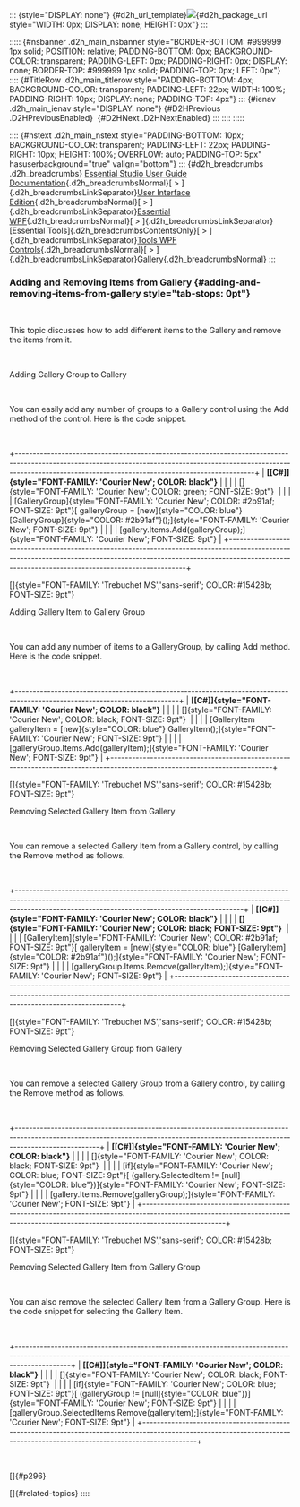 ::: {style="DISPLAY: none"}
[](ms-xhelp:///?Id=d2h_url_template){#d2h_url_template}![](!package_url!){#d2h_package_url style="WIDTH: 0px; DISPLAY: none; HEIGHT: 0px"}
:::

::::: {#nsbanner .d2h_main_nsbanner style="BORDER-BOTTOM: #999999 1px solid; POSITION: relative; PADDING-BOTTOM: 0px; BACKGROUND-COLOR: transparent; PADDING-LEFT: 0px; PADDING-RIGHT: 0px; DISPLAY: none; BORDER-TOP: #999999 1px solid; PADDING-TOP: 0px; LEFT: 0px"}
:::: {#TitleRow .d2h_main_titlerow style="PADDING-BOTTOM: 4px; BACKGROUND-COLOR: transparent; PADDING-LEFT: 22px; WIDTH: 100%; PADDING-RIGHT: 10px; DISPLAY: none; PADDING-TOP: 4px"}
::: {#ienav .d2h_main_ienav style="DISPLAY: none"}
[](ms-xhelp:///?Id=87f0343c-4c54-46b5-b73f-f3709bca68cc){#D2HPrevious .D2HPreviousEnabled}  [](ms-xhelp:///?Id=67187779-81cb-45e9-a0a7-c24b0063e616){#D2HNext .D2HNextEnabled}
:::
::::
:::::

:::: {#nstext .d2h_main_nstext style="PADDING-BOTTOM: 10px; BACKGROUND-COLOR: transparent; PADDING-LEFT: 22px; PADDING-RIGHT: 10px; HEIGHT: 100%; OVERFLOW: auto; PADDING-TOP: 5px" hasuserbackground="true" valign="bottom"}
::: {#d2h_breadcrumbs .d2h_breadcrumbs}
[Essential Studio User Guide Documentation](ms-xhelp:///?Id=12457748-09e3-4d74-a240-8e049cedf030){.d2h_breadcrumbsNormal}[ \> ]{.d2h_breadcrumbsLinkSeparator}[User Interface Edition](ms-xhelp:///?Id=c29296b7-531c-413b-a0ec-488ca1f7f669){.d2h_breadcrumbsNormal}[ \> ]{.d2h_breadcrumbsLinkSeparator}[Essential WPF](ms-xhelp:///?Id=7f4f82c5-151c-4262-94d0-75c4626c77bc){.d2h_breadcrumbsNormal}[ \> ]{.d2h_breadcrumbsLinkSeparator}[Essential Tools]{.d2h_breadcrumbsContentsOnly}[ \> ]{.d2h_breadcrumbsLinkSeparator}[Tools WPF Controls](ms-xhelp:///?Id=2ea58a12-9426-4a63-96b4-89eb80232c2c){.d2h_breadcrumbsNormal}[ \> ]{.d2h_breadcrumbsLinkSeparator}[Gallery](ms-xhelp:///?Id=f892cbcb-c20d-4827-9d49-aa271e67c2bc){.d2h_breadcrumbsNormal}
:::

### Adding and Removing Items from Gallery {#adding-and-removing-items-from-gallery style="tab-stops: 0pt"}

 

This topic discusses how to add different items to the Gallery and remove the items from it.

 

Adding Gallery Group to Gallery

 

You can easily add any number of groups to a Gallery control using the Add method of the control. Here is the code snippet.

 

+------------------------------------------------------------------------------------------------------------------------------------------------------------------------------------------------------------------------------+
| **[\[C#\]]{style="FONT-FAMILY: 'Courier New'; COLOR: black"}**                                                                                                                                                               |
|                                                                                                                                                                                                                              |
| []{style="FONT-FAMILY: 'Courier New'; COLOR: green; FONT-SIZE: 9pt"}                                                                                                                                                         |
|                                                                                                                                                                                                                              |
| [GalleryGroup]{style="FONT-FAMILY: 'Courier New'; COLOR: #2b91af; FONT-SIZE: 9pt"}[ galleryGroup = [new]{style="COLOR: blue"} [GalleryGroup]{style="COLOR: #2b91af"}();]{style="FONT-FAMILY: 'Courier New'; FONT-SIZE: 9pt"} |
|                                                                                                                                                                                                                              |
| [gallery.Items.Add(galleryGroup);]{style="FONT-FAMILY: 'Courier New'; FONT-SIZE: 9pt"}                                                                                                                                       |
+------------------------------------------------------------------------------------------------------------------------------------------------------------------------------------------------------------------------------+

[]{style="FONT-FAMILY: 'Trebuchet MS','sans-serif'; COLOR: #15428b; FONT-SIZE: 9pt"} 

Adding Gallery Item to Gallery Group

 

You can add any number of items to a GalleryGroup, by calling Add method. Here is the code snippet.

 

+---------------------------------------------------------------------------------------------------------------------------+
| **[\[C#\]]{style="FONT-FAMILY: 'Courier New'; COLOR: black"}**                                                            |
|                                                                                                                           |
| []{style="FONT-FAMILY: 'Courier New'; COLOR: black; FONT-SIZE: 9pt"}                                                      |
|                                                                                                                           |
| [GalleryItem galleryItem = [new]{style="COLOR: blue"} GalleryItem();]{style="FONT-FAMILY: 'Courier New'; FONT-SIZE: 9pt"} |
|                                                                                                                           |
| [galleryGroup.Items.Add(galleryItem);]{style="FONT-FAMILY: 'Courier New'; FONT-SIZE: 9pt"}                                |
+---------------------------------------------------------------------------------------------------------------------------+

[]{style="FONT-FAMILY: 'Trebuchet MS','sans-serif'; COLOR: #15428b; FONT-SIZE: 9pt"} 

Removing Selected Gallery Item from Gallery

 

You can remove a selected Gallery Item from a Gallery control, by calling the Remove method as follows.

 

+---------------------------------------------------------------------------------------------------------------------------------------------------------------------------------------------------------------------------+
| **[\[C#\]]{style="FONT-FAMILY: 'Courier New'; COLOR: black"}**                                                                                                                                                            |
|                                                                                                                                                                                                                           |
| **[]{style="FONT-FAMILY: 'Courier New'; COLOR: black; FONT-SIZE: 9pt"}**                                                                                                                                                  |
|                                                                                                                                                                                                                           |
| [GalleryItem]{style="FONT-FAMILY: 'Courier New'; COLOR: #2b91af; FONT-SIZE: 9pt"}[ galleryItem = [new]{style="COLOR: blue"} [GalleryItem]{style="COLOR: #2b91af"}();]{style="FONT-FAMILY: 'Courier New'; FONT-SIZE: 9pt"} |
|                                                                                                                                                                                                                           |
| [galleryGroup.Items.Remove(galleryItem);]{style="FONT-FAMILY: 'Courier New'; FONT-SIZE: 9pt"}                                                                                                                             |
+---------------------------------------------------------------------------------------------------------------------------------------------------------------------------------------------------------------------------+

[]{style="FONT-FAMILY: 'Trebuchet MS','sans-serif'; COLOR: #15428b; FONT-SIZE: 9pt"} 

Removing Selected Gallery Group from Gallery

 

You can remove a selected Gallery Group from a Gallery control, by calling the Remove method as follows.

 

+-----------------------------------------------------------------------------------------------------------------------------------------------------------------------------------+
| **[\[C#\]]{style="FONT-FAMILY: 'Courier New'; COLOR: black"}**                                                                                                                    |
|                                                                                                                                                                                   |
| []{style="FONT-FAMILY: 'Courier New'; COLOR: black; FONT-SIZE: 9pt"}                                                                                                              |
|                                                                                                                                                                                   |
| [if]{style="FONT-FAMILY: 'Courier New'; COLOR: blue; FONT-SIZE: 9pt"}[ (gallery.SelectedItem != [null]{style="COLOR: blue"})]{style="FONT-FAMILY: 'Courier New'; FONT-SIZE: 9pt"} |
|                                                                                                                                                                                   |
| [gallery.Items.Remove(galleryGroup);]{style="FONT-FAMILY: 'Courier New'; FONT-SIZE: 9pt"}                                                                                         |
+-----------------------------------------------------------------------------------------------------------------------------------------------------------------------------------+

[]{style="FONT-FAMILY: 'Trebuchet MS','sans-serif'; COLOR: #15428b; FONT-SIZE: 9pt"} 

Removing Selected Gallery Item from Gallery Group

 

You can also remove the selected Gallery Item from a Gallery Group. Here is the code snippet for selecting the Gallery Item.

 

+---------------------------------------------------------------------------------------------------------------------------------------------------------------------------+
| **[\[C#\]]{style="FONT-FAMILY: 'Courier New'; COLOR: black"}**                                                                                                            |
|                                                                                                                                                                           |
| []{style="FONT-FAMILY: 'Courier New'; COLOR: black; FONT-SIZE: 9pt"}                                                                                                      |
|                                                                                                                                                                           |
| [if]{style="FONT-FAMILY: 'Courier New'; COLOR: blue; FONT-SIZE: 9pt"}[ (galleryGroup != [null]{style="COLOR: blue"})]{style="FONT-FAMILY: 'Courier New'; FONT-SIZE: 9pt"} |
|                                                                                                                                                                           |
| [galleryGroup.SelectedItems.Remove(galleryItem);]{style="FONT-FAMILY: 'Courier New'; FONT-SIZE: 9pt"}                                                                     |
+---------------------------------------------------------------------------------------------------------------------------------------------------------------------------+

 

[]{#p296} 

[]{#related-topics}
::::
